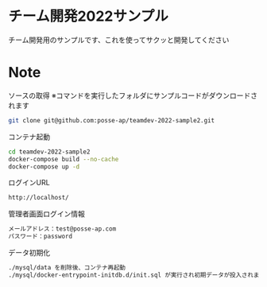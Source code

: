 # チーム開発2022サンプル

チーム開発用のサンプルです、これを使ってサクッと開発してください

# Note

ソースの取得
※コマンドを実行したフォルダにサンプルコードがダウンロードされます

```bash
git clone git@github.com:posse-ap/teamdev-2022-sample2.git
```

コンテナ起動

```bash
cd teamdev-2022-sample2
docker-compose build --no-cache
docker-compose up -d
```

ログインURL

```bash
http://localhost/
```

管理者画面ログイン情報

```bash
メールアドレス：test@posse-ap.com
パスワード：password
```

データ初期化

```bash
./mysql/data を削除後、コンテナ再起動
./mysql/docker-entrypoint-initdb.d/init.sql が実行され初期データが投入されます
```
